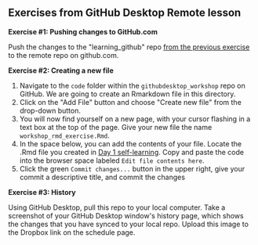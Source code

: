 ## Exercises from GitHub Desktop Remote lesson

**Exercise #1: Pushing changes to GitHub.com**

Push the changes to the "learning_github" repo [from the previous exercise](../lessons/04_GitHub_desktop.md) to the remote repo on github.com.

**Exercise #2: Creating a new file**

1. Navigate to the `code` folder within the `githubdesktop_workshop` repo on GitHub. We are going to create an Rmarkdown file in this directory.
2. Click on the "Add File" button and choose "Create new file" from the drop-down button.
3. You will now find yourself on a new page, with your cursor flashing in a text box at the top of the page. Give your new file the name `workshop_rmd_exercise.Rmd`.
4. In the space below, you can add the contents of your file. Locate the .Rmd file you created in [Day 1 self-learning](../activities/Rmd_exercise4.md). Copy and paste the code into the browser space labeled `Edit file contents here`.
5. Click the green `Commit changes...` button in the upper right, give your commit a descriptive title, and commit the changes

**Exercise #3: History**

Using GitHub Desktop, pull this repo to your local computer. Take a screenshot of your GitHub Desktop window's history page, which shows the changes that you have synced to your local repo. Upload this image to the Dropbox link on the schedule page.

